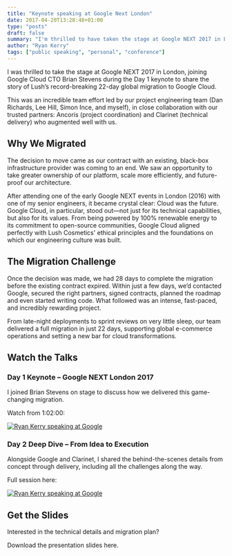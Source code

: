 ```yaml
---
title: "Keynote speaking at Google Next London"
date: 2017-04-20T13:28:48+01:00
type: "posts"
draft: false
summary: "I'm thrilled to have taken the stage at Google NEXT 2017 in London, joining Google Cloud CTO Brian Stevens during the Day 1 keynote to share the story of Lush’s rapid migration to Google Cloud - completed in just 22 days."
author: "Ryan Kerry"
tags: ["public speaking", "personal", "conference"]
---
```


I was thrilled to take the stage at Google NEXT 2017 in London, joining Google Cloud CTO Brian Stevens during the Day 1 keynote to share the story of Lush’s record-breaking 22-day global migration to Google Cloud.

This was an incredible team effort led by our project engineering team (Dan Richards, Lee Hill, Simon Ince, and myself), in close collaboration with our trusted partners: Ancoris (project coordination) and Clarinet (technical delivery) who augmented well with us.

## Why We Migrated

The decision to move came as our contract with an existing, black-box infrastructure provider was coming to an end. We saw an opportunity to take greater ownership of our platform, scale more efficiently, and future-proof our architecture.

After attending one of the early Google NEXT events in London (2016) with one of my senior engineers, it became crystal clear: Cloud was the future. Google Cloud, in particular, stood out—not just for its technical capabilities, but also for its values. From being powered by 100% renewable energy to its commitment to open-source communities, Google Cloud aligned perfectly with Lush Cosmetics' ethical principles and the foundations on which our engineering culture was built.

## The Migration Challenge

Once the decision was made, we had 28 days to complete the migration before the existing contract expired. Within just a few days, we’d contacted Google, secured the right partners, signed contracts, planned the roadmap and even started writing code. What followed was an intense, fast-paced, and incredibly rewarding project.

From late-night deployments to sprint reviews on very little sleep, our team delivered a full migration in just 22 days, supporting global e-commerce operations and setting a new bar for cloud transformations.

## Watch the Talks

### Day 1 Keynote – Google NEXT London 2017

I joined Brian Stevens on stage to discuss how we delivered this game-changing migration.

Watch from 1:02:00:

[![Ryan Kerry speaking at Google](http://img.youtube.com/vi/dIb3vHKh8Kg/0.jpg "left-align")](http://www.youtube.com/watch?v=dIb3vHKh8Kg "Ryan Kerry speaking at Google - Keynote")


### Day 2 Deep Dive – From Idea to Execution

Alongside Google and Clarinet, I shared the behind-the-scenes details from concept through delivery, including all the challenges along the way.

Full session here:

[![Ryan Kerry speaking at Google](http://img.youtube.com/vi/cmpM5QPGkAE/0.jpg "left-align")](http://www.youtube.com/watch?v=cmpM5QPGkAE "Ryan Kerry speaking at Google - Session")

## Get the Slides

Interested in the technical details and migration plan?

Download the presentation slides here.
